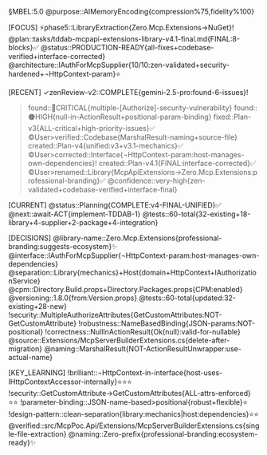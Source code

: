 §MBEL:5.0
@purpose::AIMemoryEncoding{compression%75,fidelity%100}

[FOCUS]
⚡phase5::LibraryExtraction{Zero.Mcp.Extensions→NuGet}!
@plan::tasks/tddab-mcpapi-extensions-library-v4.1-final.md{FINAL:8-blocks}✅
@status::PRODUCTION-READY{all-fixes+codebase-verified+interface-corrected}
@architecture::IAuthForMcpSupplier{10/10:zen-validated+security-hardened+¬HttpContext-param}⭐

[RECENT]
✓zenReview-v2::COMPLETE{gemini-2.5-pro:found-6-issues}!
>found::🔴CRITICAL{multiple-[Authorize]-security-vulnerability}
>found::🟠HIGH{null-in-ActionResult+positional-param-binding}
>fixed::Plan-v3{ALL-critical+high-priority-issues}✅
©User>verified::Codebase{MarshalResult-naming+source-file}
>created::Plan-v4{unified:v3+v3.1-mechanics}✅
©User>corrected::Interface{¬HttpContext-param:host-manages-own-dependencies}!
>created::Plan-v4.1{FINAL:interface-corrected}✅
©User>renamed::Library{McpApiExtensions→Zero.Mcp.Extensions:professional-branding}✅
@confidence::very-high{zen-validated+codebase-verified+interface-final}

[CURRENT]
@status::Planning{COMPLETE:v4-FINAL-UNIFIED}✅
@next::await-ACT{implement-TDDAB-1}
@tests::60-total{32-existing+18-library+4-supplier+2-package+4-integration}

[DECISIONS]
@library-name::Zero.Mcp.Extensions{professional-branding:suggests-ecosystem}✨
@interface::IAuthForMcpSupplier{¬HttpContext-param:host-manages-own-dependencies}
@separation::Library{mechanics}+Host{domain+HttpContext+IAuthorizationService}
@cpm::Directory.Build.props+Directory.Packages.props{CPM:enabled}
@versioning::1.8.0{from:Version.props}
@tests::60-total{updated:32-existing+28-new}
!security::MultipleAuthorizeAttributes{GetCustomAttributes:NOT-GetCustomAttribute}
!robustness::NameBasedBinding{JSON-params:NOT-positional}
!correctness::NullInActionResult{Ok(null):valid-for-nullable}
@source::Extensions/McpServerBuilderExtensions.cs{delete-after-migration}
@naming::MarshalResult{NOT-ActionResultUnwrapper:use-actual-name}

[KEY_LEARNING]
!brilliant::¬HttpContext-in-interface{host-uses-IHttpContextAccessor-internally}⭐⭐⭐
!security::GetCustomAttribute→GetCustomAttributes{ALL-attrs-enforced}⭐⭐
!parameter-binding::JSON-name-based>positional{robust+flexible}⭐
!design-pattern::clean-separation{library:mechanics|host:dependencies}⭐⭐
@verified::src/McpPoc.Api/Extensions/McpServerBuilderExtensions.cs{single-file-extraction}
@naming::Zero-prefix{professional-branding:ecosystem-ready}✨
